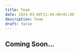 ```yaml
---
title: Team
date: 2024-03-08T21:44:00+01:00
description: Team
draft: false
---
```


## Coming Soon...

